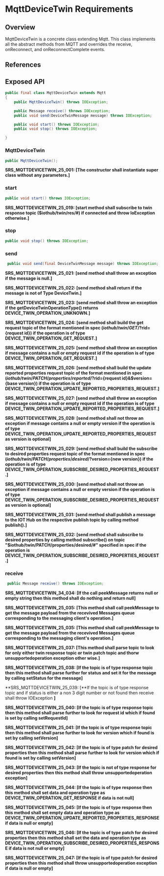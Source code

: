 # MqttDeviceTwin Requirements

## Overview

MqttDeviceTwin is a concrete class extending Mqtt. This class implements all the abstract methods from MQTT and overrides
the receive, onReconnect, and onReconnectComplete events.

## References

## Exposed API

```java
public final class MqttDeviceTwin extends Mqtt
{
    public MqttDeviceTwin() throws IOException;

    public Message receive() throws IOException;
    public void send(DeviceTwinMessage message) throws IOException;

    public void start() throws IOException;
    public void stop() throws IOException;

}
```

### MqttDeviceTwin

```java
public MqttDeviceTwin();
```

**SRS_MQTTDEVICETWIN_25_001: [**The constructor shall instantiate super class without any parameters.**]**


### start

```java
public void start() throws IOException;
```

**SRS_MQTTDEVICETWIN_25_019: [**start method shall subscribe to twin response topic ($iothub/twin/res/#) if connected and throw IoException otherwise.**]**


### stop

```java
public void stop() throws IOException;
```


### send

```java
 public void send(final DeviceTwinMessage message) throws IOException;
```

**SRS_MQTTDEVICETWIN_25_021: [**send method shall throw an exception if the message is null.**]**

**SRS_MQTTDEVICETWIN_25_022: [**send method shall return if the message is not of Type DeviceTwin.**]**

**SRS_MQTTDEVICETWIN_25_023: [**send method shall throw an exception if the getDeviceTwinOperationType() returns DEVICE_TWIN_OPERATION_UNKNOWN.**]**

**SRS_MQTTDEVICETWIN_25_024: [**send method shall build the get request topic of the format mentioned in spec ($iothub/twin/GET/?$rid={request id}) if the operation is of type DEVICE_TWIN_OPERATION_GET_REQUEST.**]**

**SRS_MQTTDEVICETWIN_25_025: [**send method shall throw an exception if message contains a null or empty request id if the operation is of type DEVICE_TWIN_OPERATION_GET_REQUEST.**]**

**SRS_MQTTDEVICETWIN_25_026: [**send method shall build the update reported properties request topic of the format mentioned in spec ($iothub/twin/PATCH/properties/reported/?$rid={request id}&$version={base version}) if the operation is of type DEVICE_TWIN_OPERATION_UPDATE_REPORTED_PROPERTIES_REQUEST.**]**

**SRS_MQTTDEVICETWIN_25_027: [**send method shall throw an exception if message contains a null or empty request id if the operation is of type DEVICE_TWIN_OPERATION_UPDATE_REPORTED_PROPERTIES_REQUEST.**]**

**SRS_MQTTDEVICETWIN_25_028: [**send method shall not throw an exception if message contains a null or empty version if the operation is of type DEVICE_TWIN_OPERATION_UPDATE_REPORTED_PROPERTIES_REQUEST as version is optional**]**

**SRS_MQTTDEVICETWIN_25_029: [**send method shall build the subscribe to desired properties request topic of the format mentioned in spec ($iothub/twin/PATCH/properties/desired/?$version={new version}) if the operation is of type DEVICE_TWIN_OPERATION_SUBSCRIBE_DESIRED_PROPERTIES_REQUEST.**]**

**SRS_MQTTDEVICETWIN_25_030: [**send method shall not throw an exception if message contains a null or empty version if the operation is of type DEVICE_TWIN_OPERATION_SUBSCRIBE_DESIRED_PROPERTIES_REQUEST as version is optional**]**

**SRS_MQTTDEVICETWIN_25_031: [**send method shall publish a message to the IOT Hub on the respective publish topic by calling method publish().**]**

**SRS_MQTTDEVICETWIN_25_032: [**send method shall subscribe to desired properties by calling method subscribe() on topic "$iothub/twin/PATCH/properties/desired/#" specified in spec if the operation is DEVICE_TWIN_OPERATION_SUBSCRIBE_DESIRED_PROPERTIES_REQUEST.**]**


### receive

```java
 public Message receive() throws IOException;
```

**SRS_MQTTDEVICETWIN_34_034: [**If the call peekMessage returns null or empty string then this method shall do nothing and return null**]**

**SRS_MQTTDEVICETWIN_25_035: [**This method shall call peekMessage to get the message payload from the recevived Messages queue corresponding to the messaging client's operation.**]**

**SRS_MQTTDEVICETWIN_25_035: [**This method shall call peekMessage to get the message payload from the recevived Messages queue corresponding to the messaging client's operation.**]**

**SRS_MQTTDEVICETWIN_25_037: [**This method shall parse topic to look for only either twin response topic or twin patch topic and thorw unsupportedoperation exception other wise.**]**

**SRS_MQTTDEVICETWIN_25_038: [**If the topic is of type response topic then this method shall parse further for status and set it for the message by calling setStatus for the message**]**

**SRS_MQTTDEVICETWIN_25_039: [**If the topic is of type response topic and if status is either a non 3 digit number or not found then receive shall throw IOException **]**

**SRS_MQTTDEVICETWIN_25_040: [**If the topic is of type response topic then this method shall parse further to look for request id which if found is set by calling setRequestId**]**

**SRS_MQTTDEVICETWIN_25_041: [**If the topic is of type response topic then this method shall parse further to look for version which if found is set by calling setVersion**]**

**SRS_MQTTDEVICETWIN_25_042: [**If the topic is of type patch for desired properties then this method shall parse further to look for version which if found is set by calling setVersion**]**

**SRS_MQTTDEVICETWIN_25_043: [**If the topic is not of type response for desired properties then this method shall throw unsupportedoperation exception**]**

**SRS_MQTTDEVICETWIN_25_044: [**If the topic is of type response then this method shall set data and operation type as DEVICE_TWIN_OPERATION_GET_RESPONSE if data is not null**]**

**SRS_MQTTDEVICETWIN_25_045: [**If the topic is of type response then this method shall set empty data and operation type as DEVICE_TWIN_OPERATION_UPDATE_REPORTED_PROPERTIES_RESPONSE if data is null or empty**]**

**SRS_MQTTDEVICETWIN_25_046: [**If the topic is of type patch for desired properties then this method shall set the data and operation type as DEVICE_TWIN_OPERATION_SUBSCRIBE_DESIRED_PROPERTIES_RESPONSE if data is not null or empty**]**

**SRS_MQTTDEVICETWIN_25_047: [**If the topic is of type patch for desired properties then this method shall throw unsupportedoperation exception if data is null or empty**]**

























    
    
   